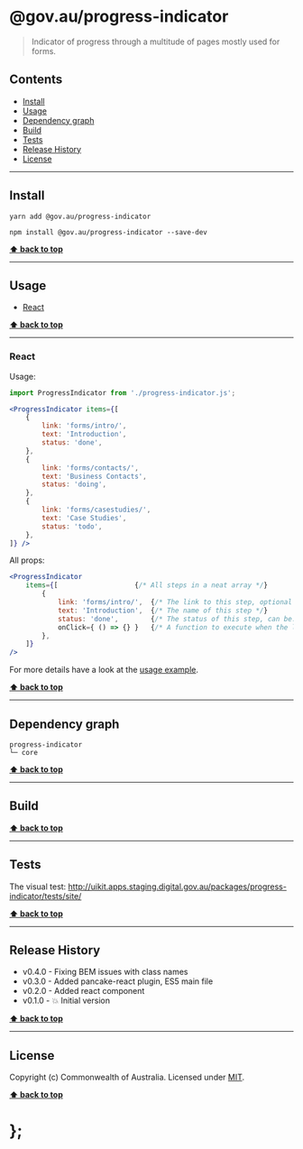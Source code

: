 @gov.au/progress-indicator
============

> Indicator of progress through a multitude of pages mostly used for forms.


## Contents

* [Install](#install)
* [Usage](#usage)
* [Dependency graph](#dependency-graph)
* [Build](#build)
* [Tests](#tests)
* [Release History](#release-history)
* [License](#license)


----------------------------------------------------------------------------------------------------------------------------------------------------------------


## Install


```shell
yarn add @gov.au/progress-indicator
```

```shell
npm install @gov.au/progress-indicator --save-dev
```


**[⬆ back to top](#contents)**


----------------------------------------------------------------------------------------------------------------------------------------------------------------


## Usage


* [React](#react)


**[⬆ back to top](#contents)**


----------------------------------------------------------------------------------------------------------------------------------------------------------------


### React

Usage:

```jsx
import ProgressIndicator from './progress-indicator.js';

<ProgressIndicator items={[
	{
		link: 'forms/intro/',
		text: 'Introduction',
		status: 'done',
	},
	{
		link: 'forms/contacts/',
		text: 'Business Contacts',
		status: 'doing',
	},
	{
		link: 'forms/casestudies/',
		text: 'Case Studies',
		status: 'todo',
	},
]} />
```

All props:

```jsx
<ProgressIndicator
	items={[                   {/* All steps in a neat array */}
		{
			link: 'forms/intro/',  {/* The link to this step, optional */}
			text: 'Introduction',  {/* The name of this step */}
			status: 'done',        {/* The status of this step, can be: 'done', 'doing', 'todo' */}
			onClick={ () => {} }   {/* A function to execute when the link is clicked, optional */}
		},
	]}
/>
```

For more details have a look at the [usage example](https://github.com/govau/uikit/tree/master/packages/progress-indicator/tests/react/index.js).


**[⬆ back to top](#contents)**


----------------------------------------------------------------------------------------------------------------------------------------------------------------


## Dependency graph

```shell
progress-indicator
└─ core
```


**[⬆ back to top](#contents)**


----------------------------------------------------------------------------------------------------------------------------------------------------------------


## Build


**[⬆ back to top](#contents)**


----------------------------------------------------------------------------------------------------------------------------------------------------------------


## Tests

The visual test: http://uikit.apps.staging.digital.gov.au/packages/progress-indicator/tests/site/


**[⬆ back to top](#contents)**


----------------------------------------------------------------------------------------------------------------------------------------------------------------


## Release History

* v0.4.0 - Fixing BEM issues with class names
* v0.3.0 - Added pancake-react plugin, ES5 main file
* v0.2.0 - Added react component
* v0.1.0 - 💥 Initial version


**[⬆ back to top](#contents)**


----------------------------------------------------------------------------------------------------------------------------------------------------------------


## License

Copyright (c) Commonwealth of Australia.
Licensed under [MIT](https://raw.githubusercontent.com/govau/uikit/packages/core/master/LICENSE).


**[⬆ back to top](#contents)**

# };
